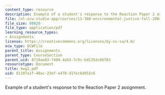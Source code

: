 ```yaml
---
content_type: resource
description: Example of a student's response to the Reaction Paper 2 assignment.
file: /ol-ocw-studio-app/courses/11-368-environmental-justice-fall-2004/81107a1f40ac23efe478d1fec6d052c6_kwg2.pdf
file_size: 80820
file_type: application/pdf
learning_resource_types:
- Assignments
license: https://creativecommons.org/licenses/by-nc-sa/4.0/
ocw_type: OCWFile
parent_title: Assignments
parent_type: CourseSection
parent_uid: 8718ae83-f494-4a5d-7c9c-bd135dc66f83
resourcetype: Document
title: kwg2.pdf
uid: 81107a1f-40ac-23ef-e478-d1fec6d052c6
---
```

Example of a student's response to the Reaction Paper 2 assignment.